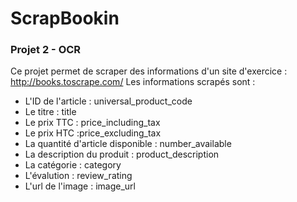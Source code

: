 # ScrapBookin
### Projet 2 - OCR
Ce projet permet de scraper des informations d'un site d'exercice : http://books.toscrape.com/
Les informations scrapés sont : 
* L'ID de l'article : universal_product_code
* Le titre : title
* Le prix TTC : price_including_tax
* Le prix HTC :price_excluding_tax
* La quantité d'article disponible : number_available
* La description du produit : product_description
* La catégorie : category
* L'évalution : review_rating
* L'url de l'image : image_url
